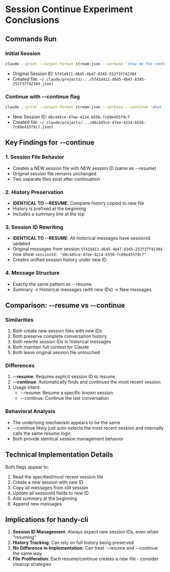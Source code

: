 # Session Continue Experiment Conclusions

## Commands Run

### Initial Session
```bash
claude --print --output-format stream-json --verbose 'show me the contents of hello-world.js'
```
- Original Session ID: `5f41d411-d645-4b47-8345-252f37f42304`
- Created file: `~/.claude/projects/.../5f41d411-d645-4b47-8345-252f37f42304.jsonl`

### Continue with --continue flag
```bash
claude --print --output-format stream-json --verbose --continue 'what file did we just look at?'
```
- New Session ID: `d8c445ce-47ee-4214-b556-7c69e455f9c7`
- Created file: `~/.claude/projects/.../d8c445ce-47ee-4214-b556-7c69e455f9c7.jsonl`

## Key Findings for --continue

### 1. Session File Behavior
- Creates a NEW session file with NEW session ID (same as --resume)
- Original session file remains unchanged
- Two separate files exist after continuation

### 2. History Preservation
- **IDENTICAL TO --RESUME**: Complete history copied to new file
- History is prefixed at the beginning
- Includes a summary line at the top

### 3. Session ID Rewriting
- **IDENTICAL TO --RESUME**: All historical messages have sessionId updated
- Original messages from session `5f41d411-d645-4b47-8345-252f37f42304` now show `sessionId: "d8c445ce-47ee-4214-b556-7c69e455f9c7"`
- Creates unified session history under new ID

### 4. Message Structure
- Exactly the same pattern as --resume
- Summary → Historical messages (with new IDs) → New messages

## Comparison: --resume vs --continue

### Similarities
1. Both create new session files with new IDs
2. Both preserve complete conversation history
3. Both rewrite session IDs in historical messages
4. Both maintain full context for Claude
5. Both leave original session file untouched

### Differences
1. **--resume**: Requires explicit session ID to resume
2. **--continue**: Automatically finds and continues the most recent session
3. Usage intent:
   - --resume: Resume a specific known session
   - --continue: Continue the last conversation

### Behavioral Analysis
- The underlying mechanism appears to be the same
- --continue likely just auto-selects the most recent session and internally calls the same resume logic
- Both provide identical session management behavior

## Technical Implementation Details

Both flags appear to:
1. Read the specified/most recent session file
2. Create a new session with new ID
3. Copy all messages from old session
4. Update all sessionId fields to new ID
5. Add summary at the beginning
6. Append new messages

## Implications for handy-cli

1. **Session ID Management**: Always expect new session IDs, even when "resuming"
2. **History Tracking**: Can rely on full history being preserved
3. **No Difference in Implementation**: Can treat --resume and --continue the same way
4. **File Proliferation**: Each resume/continue creates a new file - consider cleanup strategies